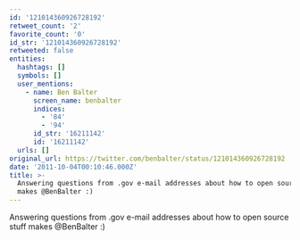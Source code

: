 ```yaml
---
id: '121014360926728192'
retweet_count: '2'
favorite_count: '0'
id_str: '121014360926728192'
retweeted: false
entities:
  hashtags: []
  symbols: []
  user_mentions:
    - name: Ben Balter
      screen_name: benbalter
      indices:
        - '84'
        - '94'
      id_str: '16211142'
      id: '16211142'
  urls: []
original_url: https://twitter.com/benbalter/status/121014360926728192
date: '2011-10-04T00:10:46.000Z'
title: >-
  Answering questions from .gov e-mail addresses about how to open source stuff
  makes @BenBalter :)
---
```


Answering questions from .gov e-mail addresses about how to open source stuff makes @BenBalter :)